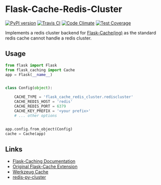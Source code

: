 # Flask-Cache-Redis-Cluster
[![PyPI version](https://img.shields.io/pypi/v/Flask-Cache-Redis-Cluster.svg)](https://pypi.python.org/pypi/Flask-Cache-Redis-Cluster)
[![Travis CI](https://travis-ci.org/Richard-Mathie/Flask-Cache-Redis-Cluster.svg?branch=master)](https://travis-ci.org/Richard-Mathie/Flask-Cache-Redis-Cluster)
[![Code Climate](https://codeclimate.com/repos/58ecbc857705a10265000f28/badges/8b2c22252025de68ce4d/gpa.svg)](https://codeclimate.com/repos/58ecbc857705a10265000f28/feed)
[![Test Coverage](https://codeclimate.com/repos/58ecbc857705a10265000f28/badges/8b2c22252025de68ce4d/coverage.svg)](https://codeclimate.com/repos/58ecbc857705a10265000f28/coverage)

Implements a redis cluster backend for [Flask-Cache(ing)](https://pythonhosted.org/Flask-Cacheing/#custom-cache-backends)
as the standard redis cache cannot handle a redis cluster.

## Usage

```python
from flask import Flask
from flask_caching import Cache
app = Flask(__name__)


class Config(object):

    CACHE_TYPE = 'flask_cache_redis_cluster.rediscluster'
    CACHE_REDIS_HOST = 'redis'
    CACHE_REDIS_PORT = 6379
    CACHE_KEY_PREFIX = '<your prefix>'
    # ... other options


app.config.from_object(Config)
cache = Cache(app)
```

## Links
* [Flask-Caching Documentation](https://pythonhosted.org/Flask-Caching/)
* [Original Flask-Cache Extension](https://github.com/thadeusb/flask-cache)
* [Werkzeug Cache](http://werkzeug.pocoo.org/docs/0.11/contrib/cache/)
* [redis-py-cluster](http://redis-py-cluster.readthedocs.io/)


